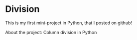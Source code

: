 # Division
This is my first mini-project in Python, that I posted on github!

About the project: Column division in Python
